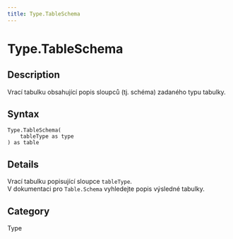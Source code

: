 ```yaml
---
title: Type.TableSchema
---
```


# Type.TableSchema


## Description

Vrací tabulku obsahující popis sloupců (tj. schéma) zadaného typu tabulky.


## Syntax

```powerquery
Type.TableSchema(
    tableType as type
) as table
```


## Details

Vrací tabulku popisující sloupce <code>tableType</code>.<br />V dokumentaci pro <code>Table.Schema</code> vyhledejte popis výsledné tabulky.<br />



## Category
Type
